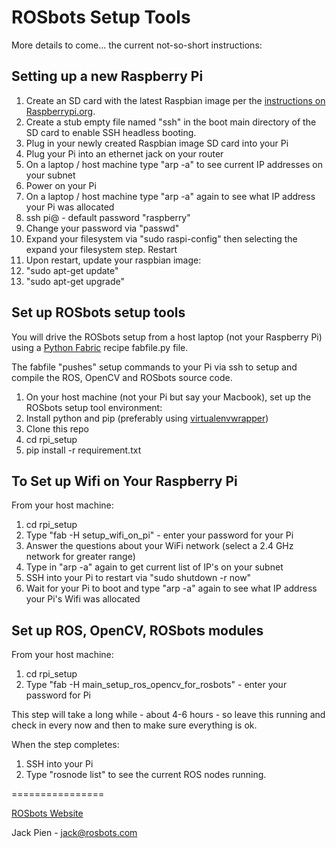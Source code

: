ROSbots Setup Tools
====================

More details to come... the current not-so-short instructions:

## Setting up a new Raspberry Pi

1. Create an SD card with the latest Raspbian image per the [instructions on Raspberrypi.org](https://www.raspberrypi.org/downloads/raspbian/).
1. Create a stub empty file named "ssh" in the boot main directory of the SD card to enable SSH headless booting.
1. Plug in your newly created Raspbian image SD card into your Pi
1. Plug your Pi into an ethernet jack on your router
1. On a laptop / host machine type "arp -a" to see current IP addresses on your subnet
1. Power on your Pi
1. On a laptop / host machine type "arp -a" again to see what IP address your Pi was allocated
1. ssh pi@<theipaddress> - default password "raspberry"
1. Change your password via "passwd"
1. Expand your filesystem via "sudo raspi-config" then selecting the expand your filesystem step.  Restart
1. Upon restart, update your raspbian image:
  1. "sudo apt-get update"
  1. "sudo apt-get upgrade"

## Set up ROSbots setup tools
You will drive the ROSbots setup from a host laptop (not your Raspberry Pi) using a [Python Fabric](http://www.fabfile.org/) recipe fabfile.py file.  

The fabfile "pushes" setup commands to your Pi via ssh to setup and compile the ROS, OpenCV and ROSbots source code.

1. On your host machine (not your Pi but say your Macbook), set up the ROSbots setup tool environment:
  1. Install python and pip (preferably using [virtualenvwrapper](https://pypi.python.org/pypi/virtualenvwrapper)) 
  1. Clone this repo
  1. cd rpi_setup
  1. pip install -r requirement.txt

## To Set up Wifi on Your Raspberry Pi

From your host machine:

1. cd rpi_setup
1. Type "fab -H <ipaddressforyourpi> setup\_wifi\_on\_pi" - enter your password for your Pi
1. Answer the questions about your WiFi network (select a 2.4 GHz network for greater range)
1. Type in "arp -a" again to get current list of IP's on your subnet
1. SSH into your Pi to restart via "sudo shutdown -r now"
1. Wait for your Pi to boot and type "arp -a" again to see what IP address your Pi's Wifi was allocated

## Set up ROS, OpenCV, ROSbots modules

From your host machine:

1. cd rpi_setup
1. Type "fab -H <wifiipaddressforyourpi> main_setup_ros_opencv_for_rosbots" - enter your password for Pi

This step will take a long while - about 4-6 hours - so leave this running and check in every now and then to make sure everything is ok.

When the step completes:

1. SSH into your Pi
1. Type "rosnode list" to see the current ROS nodes running.

================

[ROSbots Website](www.rosbots.com)

Jack Pien - jack@rosbots.com